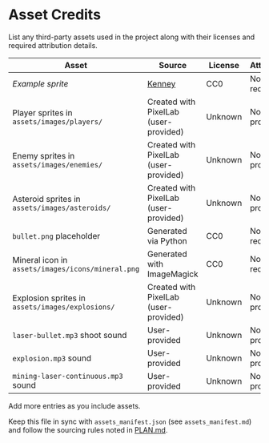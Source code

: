 # Asset Credits

List any third-party assets used in the project along with their licenses and
required attribution details.

| Asset | Source | License | Attribution |
|-------|--------|---------|-------------|
| _Example sprite_ | [Kenney](https://kenney.nl/) | CC0 | None required |
| Player sprites in `assets/images/players/` | Created with PixelLab (user-provided) | Unknown | None provided |
| Enemy sprites in `assets/images/enemies/` | Created with PixelLab (user-provided) | Unknown | None provided |
| Asteroid sprites in `assets/images/asteroids/` | Created with PixelLab (user-provided) | Unknown | None provided |
| `bullet.png` placeholder | Generated via Python | CC0 | None required |
| Mineral icon in `assets/images/icons/mineral.png` | Generated with ImageMagick | CC0 | None required |
| Explosion sprites in `assets/images/explosions/` | Created with PixelLab (user-provided) | Unknown | None provided |
| `laser-bullet.mp3` shoot sound | User-provided | Unknown | None provided |
| `explosion.mp3` sound | User-provided | Unknown | None provided |
| `mining-laser-continuous.mp3` sound | User-provided | Unknown | None provided |

Add more entries as you include assets.

Keep this file in sync with `assets_manifest.json` (see `assets_manifest.md`)
and follow the sourcing rules noted in [PLAN.md](PLAN.md).
